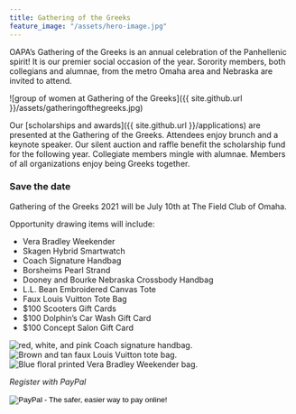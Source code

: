 ```yaml
---
title: Gathering of the Greeks
feature_image: "/assets/hero-image.jpg"
---
```


OAPA’s Gathering of the Greeks is an annual celebration of the Panhellenic spirit! It is our premier social occasion of the year. Sorority members, both collegians and alumnae, from the metro Omaha area and Nebraska are invited to attend.

![group of women at Gathering of the Greeks]({{ site.github.url }}/assets/gatheringofthegreeks.jpg)

Our [scholarships and awards]({{ site.github.url }}/applications) are presented at the Gathering of the Greeks. Attendees enjoy brunch and a keynote speaker. Our silent auction and raffle benefit the scholarship fund for the following year. Collegiate members mingle with alumnae. Members of all organizations enjoy being Greeks together.

### Save the date
Gathering of the Greeks 2021 will be July 10th at The Field Club of Omaha.

Opportunity drawing items will include:
- Vera Bradley Weekender
- Skagen Hybrid Smartwatch
- Coach Signature Handbag
- Borsheims Pearl Strand
- Dooney and Bourke Nebraska Crossbody Handbag
- L.L. Bean Embroidered Canvas Tote
- Faux Louis Vuitton Tote Bag
- $100 Scooters Gift Cards
- $100 Dolphin’s Car Wash Gift Card
- $100 Concept Salon Gift Card

<div style="">
<img src="{{ site.github.url }}/assets/1coach_bag.jpg" 
         alt="red, white, and pink Coach signature handbag."
         style="" />
<img src="{{ site.github.url }}/assets/1lv_bag.jpg" 
         alt="Brown and tan faux Louis Vuitton tote bag."
         style="" />
<img src="{{ site.github.url }}/assets/1vera_bag.jpeg" 
alt="Blue floral printed Vera Bradley Weekender bag."
        style="" />
</div>

*Register with PayPal*
<form action="https://www.paypal.com/cgi-bin/webscr" method="post" target="_top">
<input type="hidden" name="cmd" value="_s-xclick">
<input type="hidden" name="hosted_button_id" value="F7ATKG5K7LXCA">
<input type="image" src="https://www.paypalobjects.com/en_US/i/btn/btn_buynowCC_LG.gif" border="0" name="submit" alt="PayPal - The safer, easier way to pay online!">
<img alt="" border="0" src="https://www.paypalobjects.com/en_US/i/scr/pixel.gif" width="1" height="1">
</form>
